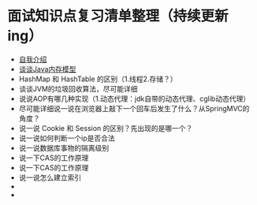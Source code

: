 # 面试知识点复习清单整理（持续更新ing）
* [自我介绍](notes/self_introduction.md)
* [谈谈Java内存模型](notes/谈谈Java内存模型.md)
* HashMap 和 HashTable 的区别（1.线程2.存储？）
* 谈谈JVM的垃圾回收算法，尽可能详细
* 说说AOP有哪几种实现（1.动态代理：jdk自带的动态代理、cglib动态代理）
* 尽可能详细说一说在浏览器上敲下一个回车后发生了什么？从SpringMVC的角度？
* 说一说 Cookie 和 Session 的区别？先出现的是哪一个？
* 说一说如何判断一个ip是否合法
* 说一说数据库事物的隔离级别
* 说一下CAS的工作原理
* 说一下CAS的工作原理
* 说一说怎么建立索引
* 
* 